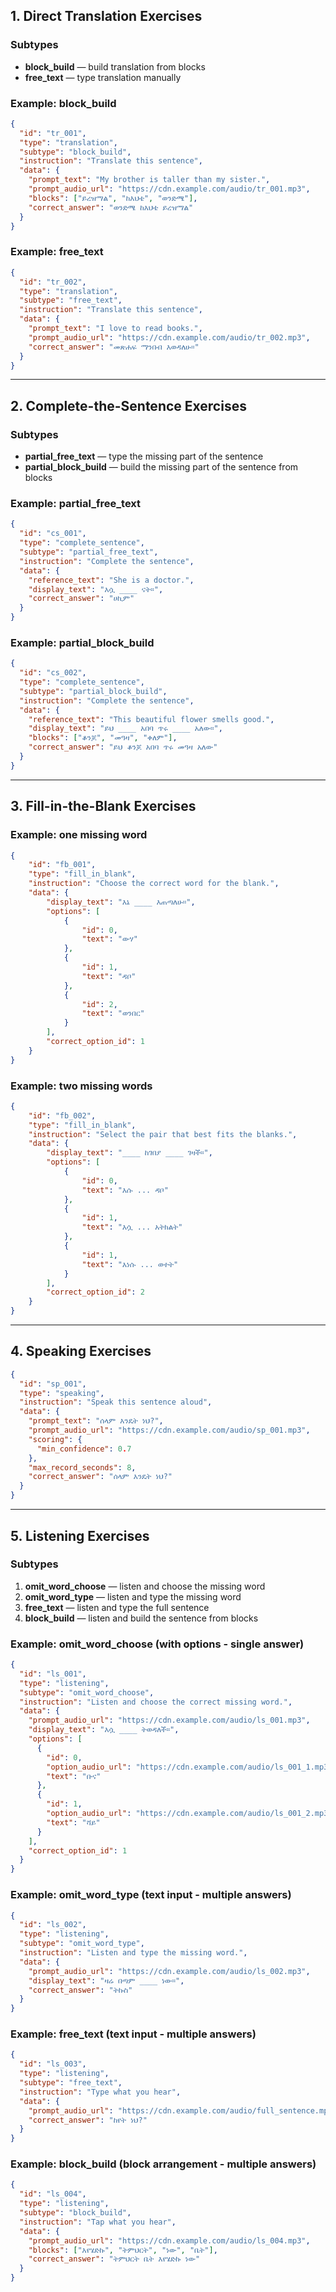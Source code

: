 ## 1. Direct Translation Exercises

### Subtypes

- **block_build** — build translation from blocks
- **free_text** — type translation manually

### Example: block_build

```json
{
  "id": "tr_001",
  "type": "translation",
  "subtype": "block_build",
  "instruction": "Translate this sentence",
  "data": {
    "prompt_text": "My brother is taller than my sister.",
    "prompt_audio_url": "https://cdn.example.com/audio/tr_001.mp3",
    "blocks": ["ይረዝማል", "ከእህቴ", "ወንድሜ"],
    "correct_answer": "ወንድሜ ከእህቴ ይረዝማል"
  }
}
```

### Example: free_text

```json
{
  "id": "tr_002",
  "type": "translation",
  "subtype": "free_text",
  "instruction": "Translate this sentence",
  "data": {
    "prompt_text": "I love to read books.",
    "prompt_audio_url": "https://cdn.example.com/audio/tr_002.mp3",
    "correct_answer": "መጽሐፍ ማንበብ እወዳለሁ።"
  }
}
```

---

## 2. Complete-the-Sentence Exercises

### Subtypes

- **partial_free_text** — type the missing part of the sentence
- **partial_block_build** — build the missing part of the sentence from blocks

### Example: partial_free_text

```json
{
  "id": "cs_001",
  "type": "complete_sentence",
  "subtype": "partial_free_text",
  "instruction": "Complete the sentence",
  "data": {
    "reference_text": "She is a doctor.",
    "display_text": "እሷ ____ ናት።",
    "correct_answer": "ሀኪም"
  }
}
```

### Example: partial_block_build

```json
{
  "id": "cs_002",
  "type": "complete_sentence",
  "subtype": "partial_block_build",
  "instruction": "Complete the sentence",
  "data": {
    "reference_text": "This beautiful flower smells good.",
    "display_text": "ይህ ____ አበባ ጥሩ ____ አለው።",
    "blocks": ["ቆንጆ", "መዓዛ", "ቀለም"],
    "correct_answer": "ይህ ቆንጆ አበባ ጥሩ መዓዛ አለው"
  }
}
```

---


## 3. Fill-in-the-Blank Exercises 

### Example: one missing word

```json 
{ 
	"id": "fb_001", 
	"type": "fill_in_blank", 
	"instruction": "Choose the correct word for the blank.", 
	"data": { 
		"display_text": "እኔ ____ እጠጣለሁ።", 
		"options": [ 
			{ 
				"id": 0, 
				"text": "ውሃ" 
			}, 
			{ 
				"id": 1, 
				"text": "ዳቦ" 
			}, 
			{ 
				"id": 2, 
				"text": "ወንበር" 
			} 
		], 
		"correct_option_id": 1 
	} 
} 
```

### Example: two missing words

```json 
{ 
	"id": "fb_002", 
	"type": "fill_in_blank", 
	"instruction": "Select the pair that best fits the blanks.", 
	"data": { 
		"display_text": "____ ከገበያ ____ ገዛች።", 
		"options": [ 
			{ 
				"id": 0, 
				"text": "እሱ ... ዳቦ" 
			}, 
			{ 
				"id": 1, 
				"text": "እሷ ... አትክልት" 
			}, 
			{ 
				"id": 1, 
				"text": "እነሱ ... ወተት" 
			} 
		], 
		"correct_option_id": 2 
	} 
} 
```

---

## 4. Speaking Exercises

```json
{
  "id": "sp_001",
  "type": "speaking",
  "instruction": "Speak this sentence aloud",
  "data": {
    "prompt_text": "ሰላም እንዴት ነህ?",
    "prompt_audio_url": "https://cdn.example.com/audio/sp_001.mp3",
    "scoring": {
      "min_confidence": 0.7
    },
    "max_record_seconds": 8,
    "correct_answer": "ሰላም እንዴት ነህ?"
  }
}
```

---

## 5. Listening Exercises

### Subtypes

1. **omit_word_choose** — listen and choose the missing word
2. **omit_word_type** — listen and type the missing word
3. **free_text** — listen and type the full sentence
4. **block_build** — listen and build the sentence from blocks

### Example: omit_word_choose (with options - single answer)

```json
{
  "id": "ls_001",
  "type": "listening",
  "subtype": "omit_word_choose",
  "instruction": "Listen and choose the correct missing word.",
  "data": {
    "prompt_audio_url": "https://cdn.example.com/audio/ls_001.mp3",
    "display_text": "እሷ ____ ትወዳለች።",
    "options": [
      {
        "id": 0,
        "option_audio_url": "https://cdn.example.com/audio/ls_001_1.mp3",
        "text": "ቡና"
      },
      {
        "id": 1,
        "option_audio_url": "https://cdn.example.com/audio/ls_001_2.mp3",
        "text": "ሻይ"
      }
    ],
    "correct_option_id": 1
  }
}
```

### Example: omit_word_type (text input - multiple answers)

```json
{
  "id": "ls_002",
  "type": "listening",
  "subtype": "omit_word_type",
  "instruction": "Listen and type the missing word.",
  "data": {
    "prompt_audio_url": "https://cdn.example.com/audio/ls_002.mp3",
    "display_text": "ዛሬ በጣም ____ ነው።",
    "correct_answer": "ትኩስ"
  }
}
```

### Example: free_text (text input - multiple answers)

```json
{
  "id": "ls_003",
  "type": "listening",
  "subtype": "free_text",
  "instruction": "Type what you hear",
  "data": {
    "prompt_audio_url": "https://cdn.example.com/audio/full_sentence.mp3",
    "correct_answer": "ከየት ነህ?"
  }
}
```

### Example: block_build (block arrangement - multiple answers)

```json
{
  "id": "ls_004",
  "type": "listening",
  "subtype": "block_build",
  "instruction": "Tap what you hear",
  "data": {
    "prompt_audio_url": "https://cdn.example.com/audio/ls_004.mp3",
    "blocks": ["እየሄድኩ", "ትምህርት", "ነው", "ቤት"],
    "correct_answer": "ትምህርት ቤት እየሄድኩ ነው"
  }
}
```

